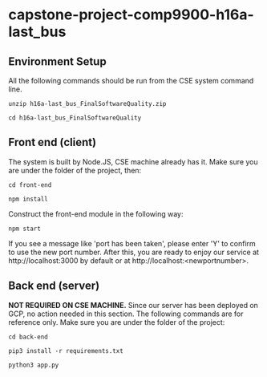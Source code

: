 # capstone-project-comp9900-h16a-last_bus

## Environment Setup
All the following commands should be run from the CSE system command line.

`unzip h16a-last_bus_FinalSoftwareQuality.zip`

`cd h16a-last_bus_FinalSoftwareQuality`

## Front end (client)
The system is built by Node.JS, CSE machine already has it. Make sure you are under the
folder of the project, then:

`cd front-end`

`npm install`

Construct the front-end module in the following way:

`npm start`

If you see a message like 'port has been taken', please enter 'Y' to confirm to use the 
new port number. After this, you are ready to enjoy our service at http://localhost:3000
by default or at http://localhost:<newportnumber\>.

## Back end (server) 
**NOT REQUIRED ON CSE MACHINE.** Since our server has been deployed on GCP, no action needed
in this section. The following commands are for reference only. Make sure you are under
the folder of the project:

`cd back-end`

`pip3 install -r requirements.txt`

`python3 app.py`
